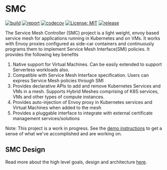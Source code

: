 # SMC

[![build](https://github.com/deislabs/smc/workflows/Go/badge.svg)](https://github.com/deislabs/smc/actions?query=workflow%3AGo)
[![report](https://goreportcard.com/badge/github.com/deislabs/smc)](https://goreportcard.com/report/github.com/deislabs/smc)
[![codecov](https://codecov.io/gh/deislabs/smc/branch/master/graph/badge.svg)](https://codecov.io/gh/deislabs/smc)
[![License: MIT](https://img.shields.io/badge/License-MIT-yellow.svg)](https://github.com/deislabs/smc/blob/master/LICENSE)
[![release](https://img.shields.io/github/release/deislabs/smc/all.svg)](https://github.com/deislabs/smc/releases)

The Service Mesh Controller (SMC) project is a light weight, envoy based service mesh for applications running in Kubernetes and on VMs. It works with Envoy proxies configured as side-car containers and continuously programs them to implement Service Mesh Interface(SMI) policies. It provides the following key benefits
1. Native support for Virtual Machines. Can be easily extended to support Serverless workloads also. 
2. Compatible with Service Mesh Interface specification. Users can express Service Mesh policies through SMI
3. Provides declarative APIs to add and remove Kubernetes Services and VMs in a mesh. Supports Hybrid Meshes comprising of K8S services, VMs and other types of compute instances. 
4. Provides auto-injection of Envoy proxy in Kubernetes services and Virtual Machines when added to the mesh
5. Provides a pluggable interface to integrate with external certificate management services/solutions 

Note: This project is a work in progress. See the [demo instructions](demo/README.md) to get a sense of what we've accomplished and are working on.

## SMC Design
Read more about the high level goals, design and architecture [here](DESIGN.md).

